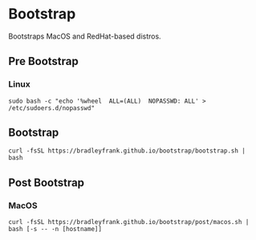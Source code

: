 # Bootstrap
Bootstraps MacOS and RedHat-based distros.

## Pre Bootstrap

### Linux
`sudo bash -c "echo '%wheel  ALL=(ALL)  NOPASSWD: ALL' > /etc/sudoers.d/nopasswd"`

## Bootstrap

`curl -fsSL https://bradleyfrank.github.io/bootstrap/bootstrap.sh | bash`

## Post Bootstrap

### MacOS
`curl -fsSL https://bradleyfrank.github.io/bootstrap/post/macos.sh | bash [-s -- -n [hostname]]`